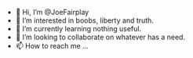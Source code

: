 - 👋 Hi, I’m @JoeFairplay
- 👀 I’m interested in boobs, liberty and truth.
- 🌱 I’m currently learning nothing useful.
- 💞️ I’m looking to collaborate on whatever has a need.
- 📫 How to reach me ...

<!---
JoeFairplay/JoeFairplay is a ✨ special ✨ repository because its `README.md` (this file) appears on your GitHub profile.
You can click the Preview link to take a look at your changes.
--->
